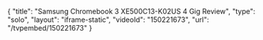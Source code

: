 {
    "title": "Samsung Chromebook 3 XE500C13-K02US 4 Gig Review",
    "type": "solo",
    "layout": "iframe-static",
    "videoId": "150221673",
    "url": "\/tvpembed\/150221673"
}